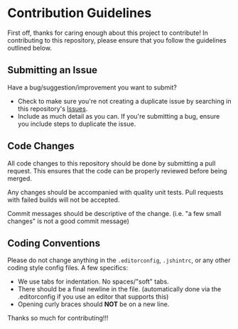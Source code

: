 # Contribution Guidelines

First off, thanks for caring enough about this project to contribute! In contributing to this repository, please ensure that you follow the guidelines outlined below.

## Submitting an Issue

Have a bug/suggestion/improvement you want to submit?

* Check to make sure you're not creating a duplicate issue by searching in this repository's [Issues](https://github.com/jbw91/scheduling-hero-api/issues).
* Include as much detail as you can. If you're submitting a bug, ensure you include steps to duplicate the issue.

## Code Changes

All code changes to this repository should be done by submitting a pull request. This ensures that the code can be properly reviewed before being merged.

Any changes should be accompanied with quality unit tests. Pull requests with failed builds will not be accepted.

Commit messages should be descriptive of the change. (i.e. "a few small changes" is not a good commit message)

## Coding Conventions

Please do not change anything in the `.editorconfig`, `.jshintrc`, or any other coding style config files. A few specifics:

* We use tabs for indentation. No spaces/"soft" tabs.
* There should be a final newline in the file. (automatically done via the .editorconfig if you use an editor that supports this)
* Opening curly braces should **NOT** be on a new line.

Thanks so much for contributing!!!
